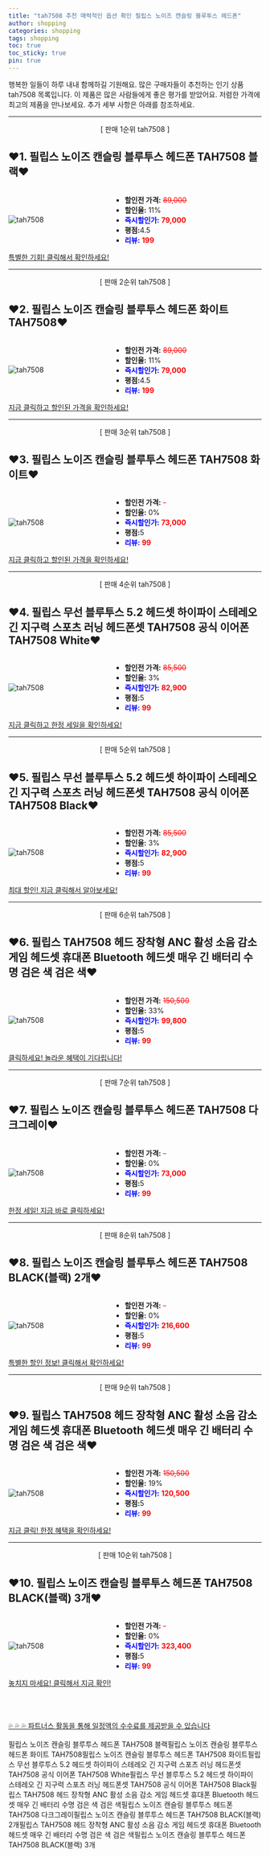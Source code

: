```yaml
---
title: "tah7508 추천 매력적인 옵션 확인 필립스 노이즈 캔슬링 블루투스 헤드폰"
author: shopping
categories: shopping
tags: shopping
toc: true
toc_sticky: true
pin: true
---
```

행복한 일들이 하루 내내 함께하길 기원해요. 많은 구매자들이 추천하는 인기 상품 tah7508 목록입니다. 이 제품은 많은 사람들에게 좋은 평가를 받았어요. 저렴한 가격에 최고의 제품을 만나보세요. 추가 세부 사항은 아래를 참조하세요.

---
<p class="toplist" style="margin: 0 auto; display: block; width: fit-content;">[ 판매 1순위 tah7508 ]</p>

<h2><strong>❤️1. 필립스 노이즈 캔슬링 블루투스 헤드폰 TAH7508 블랙❤️</strong></h2>

<div style="display: flex; align-items: center;">
    <div style="flex: 0.4;">
        <img src="https://thumbnail8.coupangcdn.com/thumbnails/remote/230x230ex/image/retail/images/1570834193410715-347ce053-3aa1-4bb8-a83e-11f9b87ced6a.jpg" alt="tah7508" style="max-width: 100%;">
    </div>
    <div style="flex: 0.6; margin-left: 10px;">
        <ul>
            <li><strong>할인전 가격:</strong> <del style="color: red;">89,000</del></li>
            <li><strong>할인율:</strong> 11%</li>
            <li><span style='color:blue'><strong>즉시할인가:</strong></span> <span style='color:red'><strong>79,000</strong></span></li>
            <li><strong>평점:</strong>4.5</li>
            <li><span style='color:blue'><strong>리뷰:</strong></span> <span style='color:red'><strong>199</strong></span></li>
        </ul>
    </div>
</div>
<div class="center">
    <a href="https://William4Davisa.github.io?lptag=AF9450613&subid=githubio&pageKey=7867471220&traceid=V0-153&itemId=21483778778&vendorItemId=88810245123" class="myButton">
        특별한 기회! 클릭해서 확인하세요!
    </a>
</div>


---
<p class="toplist" style="margin: 0 auto; display: block; width: fit-content;">[ 판매 2순위 tah7508 ]</p>

<h2><strong>❤️2. 필립스 노이즈 캔슬링 블루투스 헤드폰 화이트 TAH7508❤️</strong></h2>

<div style="display: flex; align-items: center;">
    <div style="flex: 0.4;">
        <img src="https://thumbnail9.coupangcdn.com/thumbnails/remote/230x230ex/image/retail/images/2024/06/20/10/2/d1465b8f-e582-4c94-9c17-e5c2ed3f6a3c.jpg" alt="tah7508" style="max-width: 100%;">
    </div>
    <div style="flex: 0.6; margin-left: 10px;">
        <ul>
            <li><strong>할인전 가격:</strong> <del style="color: red;">89,000</del></li>
            <li><strong>할인율:</strong> 11%</li>
            <li><span style='color:blue'><strong>즉시할인가:</strong></span> <span style='color:red'><strong>79,000</strong></span></li>
            <li><strong>평점:</strong>4.5</li>
            <li><span style='color:blue'><strong>리뷰:</strong></span> <span style='color:red'><strong>199</strong></span></li>
        </ul>
    </div>
</div>
<div class="center">
    <a href="https://William4Davisa.github.io?lptag=AF9450613&subid=githubio&pageKey=7867471220&traceid=V0-153&itemId=21483778780&vendorItemId=90407108391" class="myButton">
        지금 클릭하고 할인된 가격을 확인하세요!
    </a>
</div>


---
<p class="toplist" style="margin: 0 auto; display: block; width: fit-content;">[ 판매 3순위 tah7508 ]</p>

<h2><strong>❤️3. 필립스 노이즈 캔슬링 블루투스 헤드폰 TAH7508 화이트❤️</strong></h2>

<div style="display: flex; align-items: center;">
    <div style="flex: 0.4;">
        <img src="https://thumbnail7.coupangcdn.com/thumbnails/remote/230x230ex/image/vendor_inventory/46e9/760145a760b4f8a1b7c63e794b81dedcdf5a34c1184906deb4995b06a5fc.png" alt="tah7508" style="max-width: 100%;">
    </div>
    <div style="flex: 0.6; margin-left: 10px;">
        <ul>
            <li><strong>할인전 가격:</strong> <del style="color: red;">-</del></li>
            <li><strong>할인율:</strong> 0%</li>
            <li><span style='color:blue'><strong>즉시할인가:</strong></span> <span style='color:red'><strong>73,000</strong></span></li>
            <li><strong>평점:</strong>5</li>
            <li><span style='color:blue'><strong>리뷰:</strong></span> <span style='color:red'><strong>99</strong></span></li>
        </ul>
    </div>
</div>
<div class="center">
    <a href="https://William4Davisa.github.io?lptag=AF9450613&subid=githubio&pageKey=8166657518&traceid=V0-153&itemId=23304985631&vendorItemId=90337012326" class="myButton">
        지금 클릭하고 할인된 가격을 확인하세요!
    </a>
</div>


---
<p class="toplist" style="margin: 0 auto; display: block; width: fit-content;">[ 판매 4순위 tah7508 ]</p>

<h2><strong>❤️4. 필립스 무선 블루투스 5.2 헤드셋 하이파이 스테레오 긴 지구력 스포츠 러닝 헤드폰셋 TAH7508 공식 이어폰 TAH7508 White❤️</strong></h2>

<div style="display: flex; align-items: center;">
    <div style="flex: 0.4;">
        <img src="https://thumbnail6.coupangcdn.com/thumbnails/remote/230x230ex/image/vendor_inventory/314f/f38e4ab327a4f9e45a0c98fbe8eadb748be23a26477a2343e4d1a38c9e98.jpg" alt="tah7508" style="max-width: 100%;">
    </div>
    <div style="flex: 0.6; margin-left: 10px;">
        <ul>
            <li><strong>할인전 가격:</strong> <del style="color: red;">85,500</del></li>
            <li><strong>할인율:</strong> 3%</li>
            <li><span style='color:blue'><strong>즉시할인가:</strong></span> <span style='color:red'><strong>82,900</strong></span></li>
            <li><strong>평점:</strong>5</li>
            <li><span style='color:blue'><strong>리뷰:</strong></span> <span style='color:red'><strong>99</strong></span></li>
        </ul>
    </div>
</div>
<div class="center">
    <a href="https://William4Davisa.github.io?lptag=AF9450613&subid=githubio&pageKey=8246913663&traceid=V0-153&itemId=23736841481&vendorItemId=90761537091" class="myButton">
        지금 클릭하고 한정 세일을 확인하세요!
    </a>
</div>


---
<p class="toplist" style="margin: 0 auto; display: block; width: fit-content;">[ 판매 5순위 tah7508 ]</p>

<h2><strong>❤️5. 필립스 무선 블루투스 5.2 헤드셋 하이파이 스테레오 긴 지구력 스포츠 러닝 헤드폰셋 TAH7508 공식 이어폰 TAH7508 Black❤️</strong></h2>

<div style="display: flex; align-items: center;">
    <div style="flex: 0.4;">
        <img src="https://thumbnail8.coupangcdn.com/thumbnails/remote/230x230ex/image/vendor_inventory/96c2/9f049f2ebb551269d1d9a39f18d81c4ca66e2726ae58881c799af7deb59b.jpg" alt="tah7508" style="max-width: 100%;">
    </div>
    <div style="flex: 0.6; margin-left: 10px;">
        <ul>
            <li><strong>할인전 가격:</strong> <del style="color: red;">85,500</del></li>
            <li><strong>할인율:</strong> 3%</li>
            <li><span style='color:blue'><strong>즉시할인가:</strong></span> <span style='color:red'><strong>82,900</strong></span></li>
            <li><strong>평점:</strong>5</li>
            <li><span style='color:blue'><strong>리뷰:</strong></span> <span style='color:red'><strong>99</strong></span></li>
        </ul>
    </div>
</div>
<div class="center">
    <a href="https://William4Davisa.github.io?lptag=AF9450613&subid=githubio&pageKey=8246913663&traceid=V0-153&itemId=23736841478&vendorItemId=90761537077" class="myButton">
        최대 할인! 지금 클릭해서 알아보세요!
    </a>
</div>


---
<p class="toplist" style="margin: 0 auto; display: block; width: fit-content;">[ 판매 6순위 tah7508 ]</p>

<h2><strong>❤️6. 필립스 TAH7508 헤드 장착형 ANC 활성 소음 감소 게임 헤드셋 휴대폰 Bluetooth 헤드셋 매우 긴 배터리 수명 검은 색 검은 색❤️</strong></h2>

<div style="display: flex; align-items: center;">
    <div style="flex: 0.4;">
        <img src="https://thumbnail7.coupangcdn.com/thumbnails/remote/230x230ex/image/vendor_inventory/e62a/d4bbb56a729c0541740c815e80a8924b206781e36ba5b7ed8e86b33ff517.jpg" alt="tah7508" style="max-width: 100%;">
    </div>
    <div style="flex: 0.6; margin-left: 10px;">
        <ul>
            <li><strong>할인전 가격:</strong> <del style="color: red;">150,500</del></li>
            <li><strong>할인율:</strong> 33%</li>
            <li><span style='color:blue'><strong>즉시할인가:</strong></span> <span style='color:red'><strong>99,800</strong></span></li>
            <li><strong>평점:</strong>5</li>
            <li><span style='color:blue'><strong>리뷰:</strong></span> <span style='color:red'><strong>99</strong></span></li>
        </ul>
    </div>
</div>
<div class="center">
    <a href="https://William4Davisa.github.io?lptag=AF9450613&subid=githubio&pageKey=7931286830&traceid=V0-153&itemId=21817287450&vendorItemId=88865767199" class="myButton">
        클릭하세요! 놀라운 혜택이 기다립니다!
    </a>
</div>


---
<p class="toplist" style="margin: 0 auto; display: block; width: fit-content;">[ 판매 7순위 tah7508 ]</p>

<h2><strong>❤️7. 필립스 노이즈 캔슬링 블루투스 헤드폰 TAH7508 다크그레이❤️</strong></h2>

<div style="display: flex; align-items: center;">
    <div style="flex: 0.4;">
        <img src="https://thumbnail7.coupangcdn.com/thumbnails/remote/230x230ex/image/vendor_inventory/46e9/760145a760b4f8a1b7c63e794b81dedcdf5a34c1184906deb4995b06a5fc.png" alt="tah7508" style="max-width: 100%;">
    </div>
    <div style="flex: 0.6; margin-left: 10px;">
        <ul>
            <li><strong>할인전 가격:</strong> <del style="color: red;">-</del></li>
            <li><strong>할인율:</strong> 0%</li>
            <li><span style='color:blue'><strong>즉시할인가:</strong></span> <span style='color:red'><strong>73,000</strong></span></li>
            <li><strong>평점:</strong>5</li>
            <li><span style='color:blue'><strong>리뷰:</strong></span> <span style='color:red'><strong>99</strong></span></li>
        </ul>
    </div>
</div>
<div class="center">
    <a href="https://William4Davisa.github.io?lptag=AF9450613&subid=githubio&pageKey=8166657518&traceid=V0-153&itemId=23304985626&vendorItemId=90337012320" class="myButton">
        한정 세일! 지금 바로 클릭하세요!
    </a>
</div>


---
<p class="toplist" style="margin: 0 auto; display: block; width: fit-content;">[ 판매 8순위 tah7508 ]</p>

<h2><strong>❤️8. 필립스 노이즈 캔슬링 블루투스 헤드폰 TAH7508 BLACK(블랙) 2개❤️</strong></h2>

<div style="display: flex; align-items: center;">
    <div style="flex: 0.4;">
        <img src="https://thumbnail9.coupangcdn.com/thumbnails/remote/230x230ex/image/vendor_inventory/a4fc/51806fc3e85a6e77513c6ab282263b2721ad10c5fbfefa22f8f9aa9a4430.png" alt="tah7508" style="max-width: 100%;">
    </div>
    <div style="flex: 0.6; margin-left: 10px;">
        <ul>
            <li><strong>할인전 가격:</strong> <del style="color: red;">-</del></li>
            <li><strong>할인율:</strong> 0%</li>
            <li><span style='color:blue'><strong>즉시할인가:</strong></span> <span style='color:red'><strong>216,600</strong></span></li>
            <li><strong>평점:</strong>5</li>
            <li><span style='color:blue'><strong>리뷰:</strong></span> <span style='color:red'><strong>99</strong></span></li>
        </ul>
    </div>
</div>
<div class="center">
    <a href="https://William4Davisa.github.io?lptag=AF9450613&subid=githubio&pageKey=8191975122&traceid=V0-153&itemId=23119445493&vendorItemId=90152668893" class="myButton">
        특별한 할인 정보! 클릭해서 확인하세요!
    </a>
</div>


---
<p class="toplist" style="margin: 0 auto; display: block; width: fit-content;">[ 판매 9순위 tah7508 ]</p>

<h2><strong>❤️9. 필립스 TAH7508 헤드 장착형 ANC 활성 소음 감소 게임 헤드셋 휴대폰 Bluetooth 헤드셋 매우 긴 배터리 수명 검은 색 검은 색❤️</strong></h2>

<div style="display: flex; align-items: center;">
    <div style="flex: 0.4;">
        <img src="https://thumbnail6.coupangcdn.com/thumbnails/remote/230x230ex/image/vendor_inventory/669b/ba0c0882ff312cfd4a7abf1024d3b76639020e2afb26e39b531336a2db43.png" alt="tah7508" style="max-width: 100%;">
    </div>
    <div style="flex: 0.6; margin-left: 10px;">
        <ul>
            <li><strong>할인전 가격:</strong> <del style="color: red;">150,500</del></li>
            <li><strong>할인율:</strong> 19%</li>
            <li><span style='color:blue'><strong>즉시할인가:</strong></span> <span style='color:red'><strong>120,500</strong></span></li>
            <li><strong>평점:</strong>5</li>
            <li><span style='color:blue'><strong>리뷰:</strong></span> <span style='color:red'><strong>99</strong></span></li>
        </ul>
    </div>
</div>
<div class="center">
    <a href="https://William4Davisa.github.io?lptag=AF9450613&subid=githubio&pageKey=7567583847&traceid=V0-153&itemId=19950701848&vendorItemId=87749543631" class="myButton">
        지금 클릭! 한정 혜택을 확인하세요!
    </a>
</div>


---
<p class="toplist" style="margin: 0 auto; display: block; width: fit-content;">[ 판매 10순위 tah7508 ]</p>

<h2><strong>❤️10. 필립스 노이즈 캔슬링 블루투스 헤드폰 TAH7508 BLACK(블랙) 3개❤️</strong></h2>

<div style="display: flex; align-items: center;">
    <div style="flex: 0.4;">
        <img src="https://thumbnail9.coupangcdn.com/thumbnails/remote/230x230ex/image/vendor_inventory/a4fc/51806fc3e85a6e77513c6ab282263b2721ad10c5fbfefa22f8f9aa9a4430.png" alt="tah7508" style="max-width: 100%;">
    </div>
    <div style="flex: 0.6; margin-left: 10px;">
        <ul>
            <li><strong>할인전 가격:</strong> <del style="color: red;">-</del></li>
            <li><strong>할인율:</strong> 0%</li>
            <li><span style='color:blue'><strong>즉시할인가:</strong></span> <span style='color:red'><strong>323,400</strong></span></li>
            <li><strong>평점:</strong>5</li>
            <li><span style='color:blue'><strong>리뷰:</strong></span> <span style='color:red'><strong>99</strong></span></li>
        </ul>
    </div>
</div>
<div class="center">
    <a href="https://William4Davisa.github.io?lptag=AF9450613&subid=githubio&pageKey=8191975122&traceid=V0-153&itemId=23119445494&vendorItemId=90152668905" class="myButton">
        놓치지 마세요! 클릭해서 지금 확인!
    </a>
</div>

<br><br><br>[💦 💦 💦 파트너스 활동을 통해 일정액의 수수료를 제공받을 수 있습니다](https://link.coupang.com/a/bcpT2c)<br><br>필립스 노이즈 캔슬링 블루투스 헤드폰 TAH7508 블랙필립스 노이즈 캔슬링 블루투스 헤드폰 화이트 TAH7508필립스 노이즈 캔슬링 블루투스 헤드폰 TAH7508 화이트필립스 무선 블루투스 5.2 헤드셋 하이파이 스테레오 긴 지구력 스포츠 러닝 헤드폰셋 TAH7508 공식 이어폰 TAH7508 White필립스 무선 블루투스 5.2 헤드셋 하이파이 스테레오 긴 지구력 스포츠 러닝 헤드폰셋 TAH7508 공식 이어폰 TAH7508 Black필립스 TAH7508 헤드 장착형 ANC 활성 소음 감소 게임 헤드셋 휴대폰 Bluetooth 헤드셋 매우 긴 배터리 수명 검은 색 검은 색필립스 노이즈 캔슬링 블루투스 헤드폰 TAH7508 다크그레이필립스 노이즈 캔슬링 블루투스 헤드폰 TAH7508 BLACK(블랙) 2개필립스 TAH7508 헤드 장착형 ANC 활성 소음 감소 게임 헤드셋 휴대폰 Bluetooth 헤드셋 매우 긴 배터리 수명 검은 색 검은 색필립스 노이즈 캔슬링 블루투스 헤드폰 TAH7508 BLACK(블랙) 3개